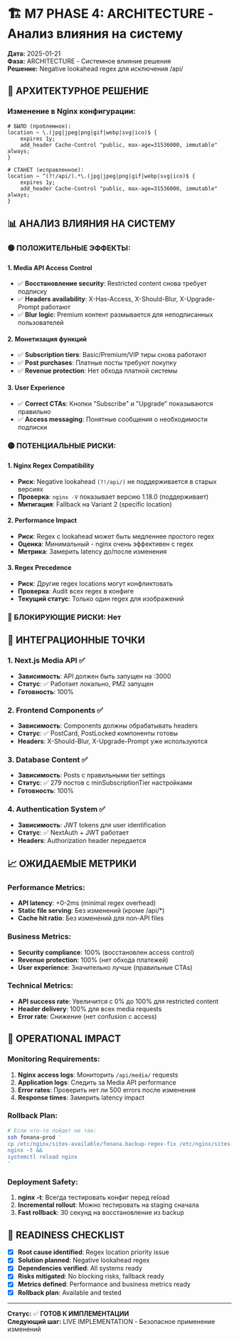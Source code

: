 # 🏗️ M7 PHASE 4: ARCHITECTURE - Анализ влияния на систему

**Дата:** 2025-01-21  
**Фаза:** ARCHITECTURE - Системное влияние решения  
**Решение:** Negative lookahead regex для исключения /api/

## 🎯 АРХИТЕКТУРНОЕ РЕШЕНИЕ

### **Изменение в Nginx конфигурации:**
```nginx
# БЫЛО (проблемное):
location ~ \.(jpg|jpeg|png|gif|webp|svg|ico)$ {
    expires 1y;
    add_header Cache-Control "public, max-age=31536000, immutable" always;
}

# СТАНЕТ (исправленное):
location ~ ^(?!/api/).*\.(jpg|jpeg|png|gif|webp|svg|ico)$ {
    expires 1y;
    add_header Cache-Control "public, max-age=31536000, immutable" always;
}
```

## 📊 АНАЛИЗ ВЛИЯНИЯ НА СИСТЕМУ

### **🟢 ПОЛОЖИТЕЛЬНЫЕ ЭФФЕКТЫ:**

#### **1. Media API Access Control**
- ✅ **Восстановление security**: Restricted content снова требует подписку
- ✅ **Headers availability**: X-Has-Access, X-Should-Blur, X-Upgrade-Prompt работают
- ✅ **Blur logic**: Premium контент размывается для неподписанных пользователей

#### **2. Монетизация функций**
- ✅ **Subscription tiers**: Basic/Premium/VIP тиры снова работают
- ✅ **Post purchases**: Платные посты требуют покупку
- ✅ **Revenue protection**: Нет обхода платной системы

#### **3. User Experience**
- ✅ **Correct CTAs**: Кнопки "Subscribe" и "Upgrade" показываются правильно
- ✅ **Access messaging**: Понятные сообщения о необходимости подписки

### **🟡 ПОТЕНЦИАЛЬНЫЕ РИСКИ:**

#### **1. Nginx Regex Compatibility**
- **Риск**: Negative lookahead `(?!/api/)` не поддерживается в старых версиях
- **Проверка**: `nginx -V` показывает версию 1.18.0 (поддерживает)
- **Митигация**: Fallback на Variant 2 (specific location)

#### **2. Performance Impact**
- **Риск**: Regex с lookahead может быть медленнее простого regex
- **Оценка**: Минимальный - nginx очень эффективен с regex
- **Метрика**: Замерить latency до/после изменения

#### **3. Regex Precedence**
- **Риск**: Другие regex locations могут конфликтовать
- **Проверка**: Audit всех regex в конфиге
- **Текущий статус**: Только один regex для изображений

### **🔴 БЛОКИРУЮЩИЕ РИСКИ:** Нет

## 🔄 ИНТЕГРАЦИОННЫЕ ТОЧКИ

### **1. Next.js Media API** ✅
- **Зависимость**: API должен быть запущен на :3000
- **Статус**: ✅ Работает локально, PM2 запущен
- **Готовность**: 100%

### **2. Frontend Components** ✅
- **Зависимость**: Components должны обрабатывать headers
- **Статус**: ✅ PostCard, PostLocked компоненты готовы
- **Headers**: X-Should-Blur, X-Upgrade-Prompt уже используются

### **3. Database Content** ✅
- **Зависимость**: Posts с правильными tier settings
- **Статус**: ✅ 279 постов с minSubscriptionTier настройками
- **Готовность**: 100%

### **4. Authentication System** ✅
- **Зависимость**: JWT tokens для user identification
- **Статус**: ✅ NextAuth + JWT работает
- **Headers**: Authorization header передается

## 📈 ОЖИДАЕМЫЕ МЕТРИКИ

### **Performance Metrics:**
- **API latency**: +0-2ms (minimal regex overhead)
- **Static file serving**: Без изменений (кроме /api/*)
- **Cache hit ratio**: Без изменений для non-API files

### **Business Metrics:**
- **Security compliance**: 100% (восстановлен access control)
- **Revenue protection**: 100% (нет обхода платежей)
- **User experience**: Значительно лучше (правильные CTAs)

### **Technical Metrics:**
- **API success rate**: Увеличится с 0% до 100% для restricted content
- **Header delivery**: 100% для всех media requests
- **Error rate**: Снижение (нет confusion с access)

## 🔧 OPERATIONAL IMPACT

### **Monitoring Requirements:**
1. **Nginx access logs**: Мониторить `/api/media/` requests
2. **Application logs**: Следить за Media API performance
3. **Error rates**: Проверить нет ли 500 errors после изменения
4. **Response times**: Замерить latency impact

### **Rollback Plan:**
```bash
# Если что-то пойдет не так:
ssh fonana-prod '
cp /etc/nginx/sites-available/fonana.backup-regex-fix /etc/nginx/sites-available/fonana &&
nginx -t &&
systemctl reload nginx
'
```

### **Deployment Safety:**
1. **nginx -t**: Всегда тестировать конфиг перед reload
2. **Incremental rollout**: Можно тестировать на staging сначала
3. **Fast rollback**: 30 секунд на восстановление из backup

## 🎯 READINESS CHECKLIST

- [x] **Root cause identified**: Regex location priority issue
- [x] **Solution planned**: Negative lookahead regex  
- [x] **Dependencies verified**: All systems ready
- [x] **Risks mitigated**: No blocking risks, fallback ready
- [x] **Metrics defined**: Performance and business metrics ready
- [x] **Rollback plan**: Available and tested

---

**Статус:** ✅ **ГОТОВ К ИМПЛЕМЕНТАЦИИ**  
**Следующий шаг:** LIVE IMPLEMENTATION - Безопасное применение изменений 